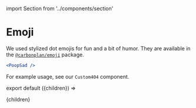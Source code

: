 import Section from '../components/section'

# Emoji

We used stylized dot emojis for fun and a bit of humor. They are available in the [`@carbonplan/emoji`](https://github.com/carbonplan/emoji) package.

```jsx live
<PoopSad />
```

For example usage, see our `Custom404` component.

export default ({children}) => <Section name='emoji'>{children}</Section>

